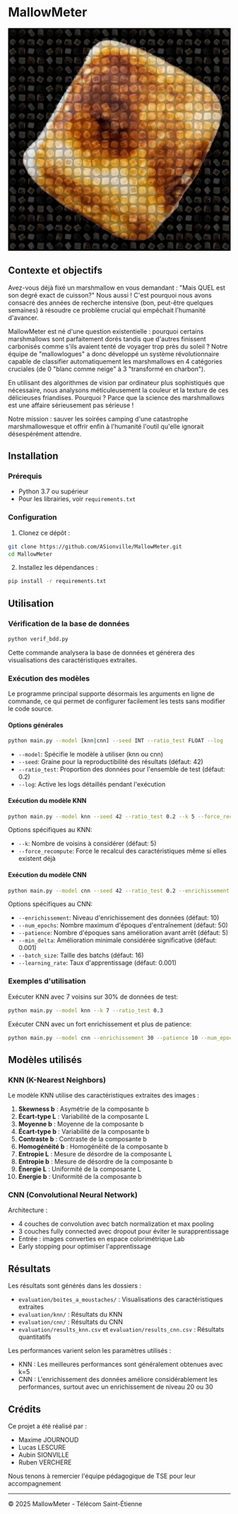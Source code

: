 # MallowMeter

![Mosaïque de marshmallows](images_readme/mosaique.jpg)

## Contexte et objectifs

Avez-vous déjà fixé un marshmallow en vous demandant : "Mais QUEL est son degré exact de cuisson?" Nous aussi ! C'est pourquoi nous avons consacré des années de recherche intensive (bon, peut-être quelques semaines) à résoudre ce problème crucial qui empêchait l'humanité d'avancer.

MallowMeter est né d'une question existentielle : pourquoi certains marshmallows sont parfaitement dorés tandis que d'autres finissent carbonisés comme s'ils avaient tenté de voyager trop près du soleil ? Notre équipe de "mallowlogues" a donc développé un système révolutionnaire capable de classifier automatiquement les marshmallows en 4 catégories cruciales (de 0 "blanc comme neige" à 3 "transformé en charbon").

En utilisant des algorithmes de vision par ordinateur plus sophistiqués que nécessaire, nous analysons méticuleusement la couleur et la texture de ces délicieuses friandises. Pourquoi ? Parce que la science des marshmallows est une affaire sérieusement pas sérieuse !

Notre mission : sauver les soirées camping d'une catastrophe marshmallowesque et offrir enfin à l'humanité l'outil qu'elle ignorait désespérément attendre.

## Installation

### Prérequis
- Python 3.7 ou supérieur
- Pour les librairies, voir `requirements.txt`

### Configuration

1. Clonez ce dépôt :
```bash
git clone https://github.com/ASionville/MallowMeter.git
cd MallowMeter
```

2. Installez les dépendances :
```bash
pip install -r requirements.txt
```

## Utilisation

### Vérification de la base de données
```bash
python verif_bdd.py
```
Cette commande analysera la base de données et générera des visualisations des caractéristiques extraites.

### Exécution des modèles
Le programme principal supporte désormais les arguments en ligne de commande, ce qui permet de configurer facilement les tests sans modifier le code source.

#### Options générales
```bash
python main.py --model [knn|cnn] --seed INT --ratio_test FLOAT --log
```

- `--model`: Spécifie le modèle à utiliser (knn ou cnn)
- `--seed`: Graine pour la reproductibilité des résultats (défaut: 42)
- `--ratio_test`: Proportion des données pour l'ensemble de test (défaut: 0.2)
- `--log`: Active les logs détaillés pendant l'exécution

#### Exécution du modèle KNN
```bash
python main.py --model knn --seed 42 --ratio_test 0.2 --k 5 --force_recompute
```

Options spécifiques au KNN:
- `--k`: Nombre de voisins à considérer (défaut: 5)
- `--force_recompute`: Force le recalcul des caractéristiques même si elles existent déjà

#### Exécution du modèle CNN
```bash
python main.py --model cnn --seed 42 --ratio_test 0.2 --enrichissement 10 --num_epochs 50 --patience 5 --min_delta 0.001 --batch_size 16 --learning_rate 0.001
```

Options spécifiques au CNN:
- `--enrichissement`: Niveau d'enrichissement des données (défaut: 10)
- `--num_epochs`: Nombre maximum d'époques d'entraînement (défaut: 50)
- `--patience`: Nombre d'époques sans amélioration avant arrêt (défaut: 5)
- `--min_delta`: Amélioration minimale considérée significative (défaut: 0.001)
- `--batch_size`: Taille des batchs (défaut: 16)
- `--learning_rate`: Taux d'apprentissage (défaut: 0.001)

### Exemples d'utilisation

Exécuter KNN avec 7 voisins sur 30% de données de test:
```bash
python main.py --model knn --k 7 --ratio_test 0.3
```

Exécuter CNN avec un fort enrichissement et plus de patience:
```bash
python main.py --model cnn --enrichissement 30 --patience 10 --num_epochs 100
```

## Modèles utilisés

### KNN (K-Nearest Neighbors)
Le modèle KNN utilise des caractéristiques extraites des images :
1. **Skewness b** : Asymétrie de la composante b
2. **Écart-type L** : Variabilité de la composante L
3. **Moyenne b** : Moyenne de la composante b
4. **Écart-type b** : Variabilité de la composante b
5. **Contraste b** : Contraste de la composante b
6. **Homogénéité b** : Homogénéité de la composante b
7. **Entropie L** : Mesure de désordre de la composante L
8. **Entropie b** : Mesure de désordre de la composante b
9. **Énergie L** : Uniformité de la composante L
10. **Énergie b** : Uniformité de la composante b

### CNN (Convolutional Neural Network)
Architecture :
- 4 couches de convolution avec batch normalization et max pooling
- 3 couches fully connected avec dropout pour éviter le surapprentissage
- Entrée : images converties en espace colorimétrique Lab
- Early stopping pour optimiser l'apprentissage

## Résultats

Les résultats sont générés dans les dossiers :
- `evaluation/boites_a_moustaches/` : Visualisations des caractéristiques extraites
- `evaluation/knn/` : Résultats du KNN
- `evaluation/cnn/` : Résultats du CNN
- `evaluation/results_knn.csv` et `evaluation/results_cnn.csv` : Résultats quantitatifs

Les performances varient selon les paramètres utilisés :
- KNN : Les meilleures performances sont généralement obtenues avec k=5
- CNN : L'enrichissement des données améliore considérablement les performances, surtout avec un enrichissement de niveau 20 ou 30

## Crédits

Ce projet a été réalisé par :
- Maxime JOURNOUD
- Lucas LESCURE
- Aubin SIONVILLE
- Ruben VERCHERE


Nous tenons à remercier l'équipe pédagogique de TSE pour leur accompagnement

---
© 2025 MallowMeter - Télécom Saint-Étienne
